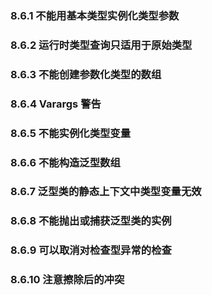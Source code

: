 
### 8.6.1 不能用基本类型实例化类型参数

### 8.6.2 运行时类型查询只适用于原始类型

### 8.6.3 不能创建参数化类型的数组

### 8.6.4 Varargs 警告

### 8.6.5 不能实例化类型变量

### 8.6.6 不能构造泛型数组

### 8.6.7 泛型类的静态上下文中类型变量无效

### 8.6.8 不能抛出或捕获泛型类的实例

### 8.6.9 可以取消对检查型异常的检查

### 8.6.10 注意擦除后的冲突

